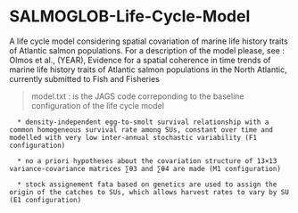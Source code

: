 # SALMOGLOB-Life-Cycle-Model

A life cycle model considering spatial covariation of marine life history traits of Atlantic salmon populations. 
For a description of the model please, see : Olmos et al., (YEAR), Evidence for a spatial coherence in time trends of marine
life history traits of Atlantic salmon populations in the North Atlantic, currently submitted to Fish and Fisheries


 > model.txt : is the JAGS code correponding to the baseline configuration of the life cycle model
 
      * density-independent egg-to-smolt survival relationship with a common homogeneous survival rate among SUs, constant over time and modelled with very low inter-annual stochastic variability (F1 configuration)
      
      * no a priori hypotheses about the covariation structure of 13×13 variance-covariance matrices ∑θ3 and ∑θ4 are made (M1 configuration)
      
      * stock assignement fata based on genetics are used to assign the origin of the catches to SUs, which allows harvest rates to vary by SU (E1 configuration)

  
